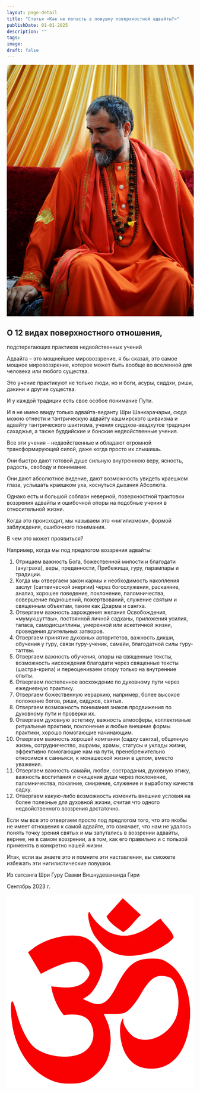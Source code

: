 ```yaml
---
layout: page-detail
title: "Статья «Как не попасть в ловушку поверхностной адвайты?»"
publishDate: 01-01-2025
description: ""
tags:
image:
draft: false
---
```


![Шри Гуру Свами Вишнудевананда Гири](/upload/medialibrary/7c3/7c3071c292a8bcb8e5d70f6cb7bb175e.jpg "Шри Гуру Свами Вишнудевананда Гири")  

  
## О 12 видах поверхностного отношения,   
 подстерегающих практиков недвойственных учений 

  
 Адвайта – это мощнейшее мировоззрение, я бы сказал, это самое мощное мировоззрение, которое может быть вообще во вселенной для человека или любого существа.

 Это учение практикуют не только люди, но и боги, асуры, сиддхи, риши, дакини и другие существа.

 И у каждой традиции есть свое особое понимание Пути.

 И я не имею ввиду только адвайта-веданту Шри Шанкарачарьи, сюда можно отнести и тантрическую адвайту кашмирского шиваизма и адвайту тантрического шактизма, учения сиддхов-авадхутов традиции сахаджья, а также буддийские и бонские недвойственные учения.

 Все эти учения – недвойственные и обладают огромной трансформирующей силой, даже когда просто их слышишь.

 Они быстро дают готовой душе сильную внутреннюю веру, ясность, радость, свободу и понимание.

 Они дают абсолютное видение, дают возможность увидеть краешком глаза, услышать краешком уха, коснуться дыхания Абсолюта.

 Однако есть и большой соблазн неверной, поверхностной трактовки воззрения адвайты и ошибочной опоры на подобные учения в относительной жизни.

 Когда это происходит, мы называем это «нигилизмом», формой заблуждения, ошибочного понимания.

  
 В чем это может проявиться?

 Например, когда мы под предлогом воззрения адвайты:

1. Отрицаем важность Бога, божественной милости и благодати (ануграха), веры, преданности, Прибежища, гуру, парампары и традиции.
2. Когда мы отвергаем закон кармы и необходимость накопления заслуг (саттвической энергии) через богослужения, раскаяние, анализ, хорошее поведение, поклонение, паломничества, совершение подношений, пожертвований, служение святым и священным объектам, таким как Дхарма и сангха.
3. Отвергаем важность зарождения желания Освобождения, «мумукшуттвы», постоянной личной садханы, приложения усилия, тапаса, самодисциплины, умеренной или аскетичной жизни, проведения длительных затворов.
4. Отвергаем принятие духовных авторитетов, важность дикши, обучения у гуру, связи гуру-ученик, самайи, благодатной силы гуру-таттвы.
5. Отвергаем важность обучения, опоры на священные тексты, возможность нисхождения благодати через священные тексты (шастра-крипа) и переоцениваем опору только на внутренние опыты.
6. Отвергаем постепенное восхождение по духовному пути через ежедневную практику.
7. Отвергаем божественную иерархию, например, более высокое положение богов, риши, сиддхов, святых.
8. Отвергаем возможность понимания знаков продвижения по духовному пути и проверки их.
9. Отвергаем духовную эстетику, важность атмосферы, коллективные ритуальные практики, поклонение и любые внешние формы практики, хорошо помогающие начинающим.
10. Отвергаем важность хорошей компании (садху сангха), общинную жизнь, сотрудничество, ашрамы, храмы, статусы и уклады жизни, эффективно помогающие нам на пути, пренебрежительно относимся к санньяси, к монашеской жизни в целом, вместо уважения.
11. Отвергаем важность самайи, любви, сострадания, духовную этику, важность воспитания и очищения души через поклонение, паломничества, покаяние, смирение, служение и выработку качеств садху.
12. Отвергаем какую-либо возможность изменить внешние условия на более полезные для духовной жизни, считая что одного недвойственного воззрения достаточно.

  
 Если мы все это отвергаем просто под предлогом того, что это якобы не имеет отношения к самой адвайте, это означает, что нам не удалось понять точку зрения святых и мы запутались в воззрении адвайты, вернее, не в самом воззрении, а в том, как его правильно и с пользой применять в конкретно нашей жизни.

 Итак, если вы знаете это и помните эти наставления, вы сможете избежать эти нигилистические ловушки.

  
 Из сатсанга Шри Гуру Свами Вишнудевананда Гири

 Сентябрь 2023 г.

![Ом](/upload/medialibrary/81c/81c45ef4cfe366572a556e8a6261c4d9.png)  
